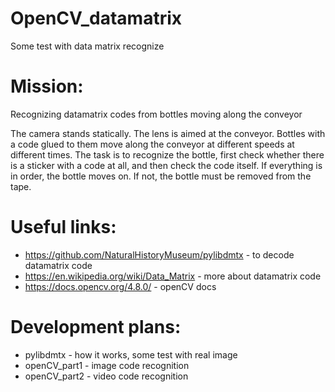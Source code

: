 # OpenCV_datamatrix
Some test with data matrix recognize

# Mission: 
Recognizing datamatrix codes from bottles moving along the conveyor

The camera stands statically. The lens is aimed at the conveyor. Bottles with a code glued to them move along the conveyor at different speeds at different times. The task is to recognize the bottle, first check whether there is a sticker with a code at all, and then check the code itself. If everything is in order, the bottle moves on. If not, the bottle must be removed from the tape.

# Useful links:

* https://github.com/NaturalHistoryMuseum/pylibdmtx - to decode datamatrix code
* https://en.wikipedia.org/wiki/Data_Matrix - more about datamatrix code
* https://docs.opencv.org/4.8.0/ - openCV docs

# Development plans:

* pylibdmtx - how it works, some test with real image
* openCV_part1 - image code recognition
* openCV_part2 - video code recognition

